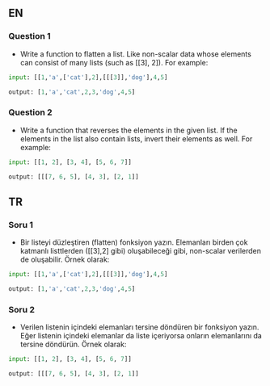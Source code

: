 ## EN
### Question 1
- Write a function to flatten a list. Like non-scalar data whose elements can consist of many lists (such as [[3], 2]). For example:
```python
input: [[1,'a',['cat'],2],[[[3]],'dog'],4,5]

output: [1,'a','cat',2,3,'dog',4,5]
```
### Question 2
- Write a function that reverses the elements in the given list. If the elements in the list also contain lists, invert their elements as well. For example:
```python
input: [[1, 2], [3, 4], [5, 6, 7]]

output: [[[7, 6, 5], [4, 3], [2, 1]]
```
## TR
### Soru 1
- Bir listeyi düzleştiren (flatten) fonksiyon yazın. Elemanları birden çok katmanlı listtlerden ([[3],2] gibi) oluşabileceği gibi, non-scalar verilerden de oluşabilir. Örnek olarak:
```python
input: [[1,'a',['cat'],2],[[[3]],'dog'],4,5]

output: [1,'a','cat',2,3,'dog',4,5]
```
### Soru 2
- Verilen listenin içindeki elemanları tersine döndüren bir fonksiyon yazın. Eğer listenin içindeki elemanlar da liste içeriyorsa onların elemanlarını da tersine döndürün. Örnek olarak:
```python
input: [[1, 2], [3, 4], [5, 6, 7]]

output: [[[7, 6, 5], [4, 3], [2, 1]]
```

